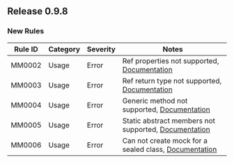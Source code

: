 ## Release 0.9.8

### New Rules

 Rule ID | Category | Severity | Notes                                                                                                                                          
---------|----------|----------|------------------------------------------------------------------------------------------------------------------------------------------------
 MM0002  | Usage    | Error    | Ref properties not supported, [Documentation](https://github.com/oswaldsql/MiniMock/blob/main/Documentation/AnalyzerRules/MM0002.md)           
 MM0003  | Usage    | Error    | Ref return type not supported, [Documentation](https://github.com/oswaldsql/MiniMock/blob/main/Documentation/AnalyzerRules/MM0003.md)          
 MM0004  | Usage    | Error    | Generic method not supported, [Documentation](https://github.com/oswaldsql/MiniMock/blob/main/Documentation/AnalyzerRules/MM0004.md)           
 MM0005  | Usage    | Error    | Static abstract members not supported, [Documentation](https://github.com/oswaldsql/MiniMock/blob/main/Documentation/AnalyzerRules/MM0005.md)  
 MM0006  | Usage    | Error    | Can not create mock for a sealed class, [Documentation](https://github.com/oswaldsql/MiniMock/blob/main/Documentation/AnalyzerRules/MM0006.md) 

